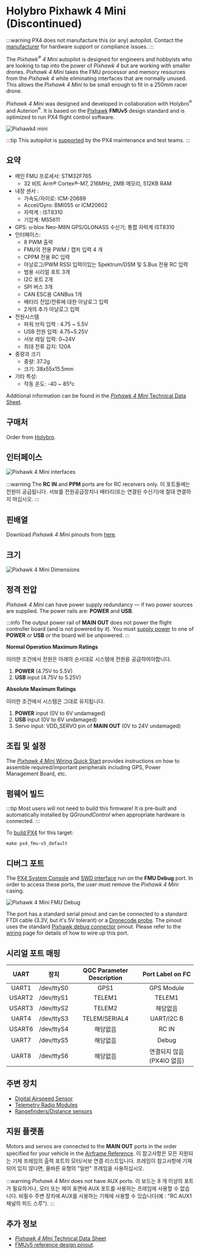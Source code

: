 # Holybro Pixhawk 4 Mini (Discontinued)

:::warning
PX4 does not manufacture this (or any) autopilot.
Contact the [manufacturer](https://holybro.com/) for hardware support or compliance issues.
:::

The _Pixhawk<sup>&reg;</sup> 4 Mini_ autopilot is designed for engineers and hobbyists who are looking to tap into the power of _Pixhawk 4_ but are working with smaller drones.
_Pixhawk 4 Mini_ takes the FMU processor and memory resources from the _Pixhawk 4_ while eliminating interfaces that are normally unused.
This allows the _Pixhawk 4 Mini_ to be small enough to fit in a 250mm racer drone.

_Pixhawk 4 Mini_ was designed and developed in collaboration with Holybro<sup>&reg;</sup> and Auterion<sup>&reg;</sup>.
It is based on the [Pixhawk](https://pixhawk.org/) **FMUv5** design standard and is optimized to run PX4 flight control software.

![Pixhawk4 mini](../../assets/flight_controller/pixhawk4mini/pixhawk4mini_iso_1.png)

:::tip
This autopilot is [supported](../flight_controller/autopilot_pixhawk_standard.md) by the PX4 maintenance and test teams.
:::

## 요약

- 메인 FMU 프로세서: STM32F765
  - 32 비트 Arm® Cortex®-M7, 216MHz, 2MB 메모리, 512KB RAM
- 내장 센서 :
  - 가속도/자이로: ICM-20689
  - Accel/Gyro: BMI055 or ICM20602
  - 자력계 : IST8310
  - 기압계: MS5611
- GPS: u-blox Neo-M8N GPS/GLONASS 수신기; 통합 자력계 IST8310
- 인터페이스:
  - 8 PWM 출력
  - FMU의 전용 PWM / 캡처 입력 4 개
  - CPPM 전용 RC 입력
  - 아날로그/PWM RSSI 입력이있는 Spektrum/DSM 및 S.Bus 전용 RC 입력
  - 범용 시리얼 포트 3개
  - I2C 포트 2개
  - SPI 버스 3개
  - CAN ESC용 CANBus 1개
  - 배터리 전압/전류에 대한 아날로그 입력
  - 2개의 추가 아날로그 입력
- 전원시스템
  - 파워 브릭 입력 : 4.75 ~ 5.5V
  - USB 전원 입력: 4.75~5.25V
  - 서보 레일 입력: 0~24V
  - 최대 전류 감지: 120A
- 중량과 크기
  - 중량: 37.2g
  - 크기: 38x55x15.5mm
- 기타 특성:
  - 작동 온도: -40 ~ 85°c

Additional information can be found in the [_Pixhawk 4 Mini_ Technical Data Sheet](https://github.com/PX4/PX4-user_guide/raw/main/assets/flight_controller/pixhawk4mini/pixhawk4mini_technical_data_sheet.pdf).

## 구매처

Order from [Holybro](https://holybro.com/collections/autopilot-flight-controllers/products/pixhawk4-mini).

## 인터페이스

![Pixhawk 4 Mini interfaces](../../assets/flight_controller/pixhawk4mini/pixhawk4mini_interfaces.png)

:::warning
The **RC IN** and **PPM** ports are for RC receivers only. 이 포트들에는 전원이 공급됩니다. 서보를 전원공급장치나 배터리(또는 연결된 수신기)에 절대 연결하지 마십시오.
:::

## 핀배열

Download _Pixhawk 4 Mini_ pinouts from [here](https://github.com/PX4/PX4-user_guide/raw/main/assets/flight_controller/pixhawk4mini/pixhawk4mini_pinouts.pdf).

## 크기

![Pixhawk 4 Mini Dimensions](../../assets/flight_controller/pixhawk4mini/pixhawk4mini_dimensions.png)

## 정격 전압

_Pixhawk 4 Mini_ can have power supply redundancy — if two power sources are supplied. The power rails are: **POWER** and **USB**.

:::info
The output power rail of **MAIN OUT** does not power the flight controller board (and is not powered by it).
You must [supply power](../assembly/quick_start_pixhawk4_mini.md#power) to one of **POWER** or **USB** or the board will be unpowered.
:::

**Normal Operation Maximum Ratings**

이러한 조건에서 전원은 아래의 순서대로 시스템에 전원을 공급하여야합니다.

1. **POWER** (4.75V to 5.5V)
2. **USB** input (4.75V to 5.25V)

**Absolute Maximum Ratings**

이러한 조건에서 시스템은 그대로 유지됩니다.

1. **POWER** input (0V to 6V undamaged)
2. **USB** input (0V to 6V undamaged)
3. Servo input: VDD_SERVO pin of **MAIN OUT** (0V to 24V undamaged)

## 조립 및 설정

The [_Pixhawk 4 Mini_ Wiring Quick Start](../assembly/quick_start_pixhawk4_mini.md) provides instructions on how to assemble required/important peripherals including GPS, Power Management Board, etc.

## 펌웨어 빌드

:::tip
Most users will not need to build this firmware!
It is pre-built and automatically installed by _QGroundControl_ when appropriate hardware is connected.
:::

To [build PX4](../dev_setup/building_px4.md) for this target:

```
make px4_fmu-v5_default
```

## 디버그 포트

The [PX4 System Console](../debug/system_console.md) and [SWD interface](../debug/swd_debug.md) run on the **FMU Debug** port.
In order to access these ports, the user must remove the _Pixhawk 4 Mini_ casing.

![Pixhawk 4 Mini FMU Debug](../../assets/flight_controller/pixhawk4mini/pixhawk4mini_fmu_debug.png)

The port has a standard serial pinout and can be connected to a standard FTDI cable (3.3V, but it's 5V tolerant) or a [Dronecode probe](https://kb.zubax.com/display/MAINKB/Dronecode+Probe+documentation). The pinout uses the standard [Pixhawk debug connector](https://github.com/pixhawk/Pixhawk-Standards/blob/master/DS-009%20Pixhawk%20Connector%20Standard.pdf) pinout. Please refer to the [wiring](../debug/system_console.md) page for details of how to wire up this port.

## 시리얼 포트 매핑

|  UART  |     장치     | QGC Parameter Description |            Port Label on FC           |
| :----: | :--------: | :-----------------------: | :-----------------------------------: |
|  UART1 | /dev/ttyS0 |            GPS1           |               GPS Module              |
| USART2 | /dev/ttyS1 |           TELEM1          |                 TELEM1                |
| USART3 | /dev/ttyS2 |           TELEM2          |                  해당없음                 |
|  UART4 | /dev/ttyS3 |       TELEM/SERIAL4       |               UART/l2C B              |
| USART6 | /dev/ttyS4 |            해당없음           |                 RC IN                 |
|  UART7 | /dev/ttyS5 |            해당없음           |                 Debug                 |
|  UART8 | /dev/ttyS6 |            해당없음           | 연결되지 않음 (PX4IO 없음) |

## 주변 장치

- [Digital Airspeed Sensor](https://holybro.com/products/digital-air-speed-sensor)
- [Telemetry Radio Modules](../telemetry/index.md)
- [Rangefinders/Distance sensors](../sensor/rangefinders.md)

## 지원 플랫폼

Motors and servos are connected to the **MAIN OUT** ports in the order specified for your vehicle in the [Airframe Reference](../airframes/airframe_reference.md).
이 참고사항은 모든 지원되는 기체 프레임의 출력 포트의 모터/서보 연결 리스트입니다. 프레임이 참고사항에 기재되어 있지 않다면, 올바른 유형의 "일반" 프레임을 사용하십시오.

:::warning
_Pixhawk 4 Mini_ does not have AUX ports.
이 보드는 8 개 이상의 포트가 필요하거나, 모터 또는 제어 표면에 AUX 포트를 사용하는 프레임에 사용할 수 없습니다.
비필수 주변 장치에 AUX를 사용하는 기체에 사용할 수 있습니다(예 : "RC AUX1 채널의 피드 스루").
:::

## 추가 정보

- [_Pixhawk 4 Mini_ Technical Data Sheet](https://github.com/PX4/PX4-user_guide/raw/main/assets/flight_controller/pixhawk4mini/pixhawk4mini_technical_data_sheet.pdf)
- [FMUv5 reference design pinout](https://docs.google.com/spreadsheets/d/1-n0__BYDedQrc_2NHqBenG1DNepAgnHpSGglke-QQwY/edit#gid=912976165).

